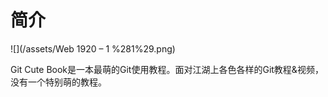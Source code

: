 # 简介

![](/assets/Web 1920 – 1 %281%29.png)

Git Cute Book是一本最萌的Git使用教程。面对江湖上各色各样的Git教程&视频，没有一个特别萌的教程。

